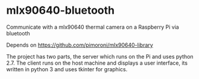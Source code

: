 # mlx90640-bluetooth
Communicate with a mlx90640 thermal camera on a Raspberry Pi via bluetooth

Depends on https://github.com/pimoroni/mlx90640-library

The project has two parts, the server which runs on the Pi and uses python 2.7. The client runs on the host machine and displays a user interface, its written in python 3 and uses tkinter for graphics.

